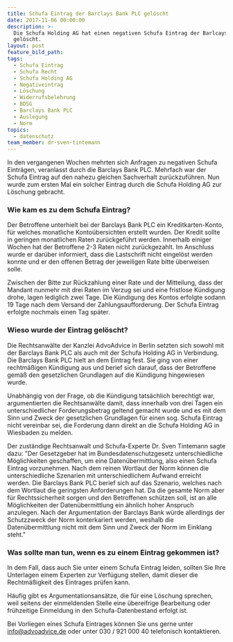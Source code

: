 ```yaml
---
title: Schufa Eintrag der Barclays Bank PLC gelöscht
date: 2017-11-06 00:00:00
description: >-
  Die Schufa Holding AG hat einen negativen Schufa Eintrag der Barlcays Bank PLC
  gelöscht.
layout: post
feature_bild_path:
tags:
  - Schufa Eintrag
  - Schufa Recht
  - Schufa Holding AG
  - Negativeintrag
  - Löschung
  - Widerrufsbelehrung
  - BDSG
  - Barclays Bank PLC
  - Auslegung
  - Norm
topics:
  - datenschutz
team_member: dr-sven-tintemann
---
```



In den vergangenen Wochen mehrten sich Anfragen zu negativen Schufa Einträgen, veranlasst durch die Barclays Bank PLC. Mehrfach war der Schufa Eintrag auf den nahezu gleichen Sachverhalt zurückzuführen. Nun wurde zum ersten Mal ein solcher Eintrag durch die Schufa Holding AG zur Löschung gebracht.

### **Wie kam es zu dem Schufa Eintrag?**

Der Betroffene unterhielt bei der Barclays Bank PLC ein Kreditkarten-Konto, für welches monatliche Kontoübersichten erstellt wurden. Der Kredit sollte in geringen monatlichen Raten zurückgeführt werden. Innerhalb einiger Wochen hat der Betroffene 2-3 Raten nicht zurückgezahlt. Im Anschluss wurde er darüber informiert, dass die Lastschrift nicht eingelöst werden konnte und er den offenen Betrag der jeweiligen Rate bitte überweisen solle.

Zwischen der Bitte zur Rückzahlung einer Rate und der Mitteilung, dass der Mandant nunmehr mit drei Raten im Verzug sei und eine fristlose Kündigung drohe, lagen lediglich zwei Tage. Die Kündigung des Kontos erfolgte sodann 19 Tage nach dem Versand der Zahlungsaufforderung. Der Schufa Eintrag erfolgte nochmals einen Tag später.

### **Wieso wurde der Eintrag gelöscht?**

Die Rechtsanwälte der Kanzlei AdvoAdvice in Berlin setzten sich sowohl mit der Barclays Bank PLC als auch mit der Schufa Holding AG in Verbindung. Die Barclays Bank PLC hielt an dem Eintrag fest. Sie ging von einer rechtmäßigen Kündigung aus und berief sich darauf, dass der Betroffene gemäß den gesetzlichen Grundlagen auf die Kündigung hingewiesen wurde.

Unabhängig von der Frage, ob die Kündigung tatsächlich berechtigt war, argumentierten die Rechtsanwälte damit, dass innerhalb von drei Tagen ein unterschiedlicher Forderungsbetrag geltend gemacht wurde und es mit dem Sinn und Zweck der gesetzlichen Grundlagen für einen sog. Schufa Eintrag nicht vereinbar sei, die Forderung dann direkt an die Schufa Holding AG in Wiesbaden zu melden.

Der zuständige Rechtsanwalt und Schufa-Experte Dr. Sven Tintemann sagte dazu: "Der Gesetzgeber hat im Bundesdatenschutzgesetz unterschiedliche Möglichkeiten geschaffen, um eine Datenübermittlung, also einen Schufa Eintrag vorzunehmen. Nach dem reinen Wortlaut der Norm können die unterschiedliche Szenarien mit unterschiedlichem Aufwand erreicht werden. Die Barclays Bank PLC berief sich auf das Szenario, welches nach dem Wortlaut die geringsten Anforderungen hat. Da die gesamte Norm aber für Rechtssicherheit sorgen und den Betroffenen schützen soll, ist an alle Möglichkeiten der Datenübermittlung ein ähnlich hoher Anspruch anzulegen. Nach der Argumentation der Barclays Bank würde allerdings der Schutzzweck der Norm konterkariert werden, weshalb die Datenübermittlung nicht mit dem Sinn und Zweck der Norm im Einklang steht."

### **Was sollte man tun, wenn es zu einem Eintrag gekommen ist?**

In dem Fall, dass auch Sie unter einem Schufa Eintrag leiden, sollten Sie Ihre Unterlagen einem Experten zur Verfügung stellen, damit dieser die Rechtmäßigkeit des Eintrages prüfen kann.

Häufig gibt es Argumentationsansätze, die für eine Löschung sprechen, weil seitens der einmeldenden Stelle eine übereifrige Bearbeitung oder frühzeitige Einmeldung in den Schufa-Datenbestand erfolgt ist.

Bei Vorliegen eines Schufa Eintrages können Sie uns gerne unter info@advoadvice.de oder unter 030 / 921 000 40 telefonisch kontaktieren.